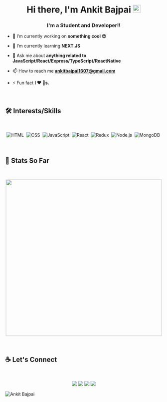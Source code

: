 <h1 align="center">Hi there, I'm Ankit Bajpai  <img src="https://media.giphy.com/media/hvRJCLFzcasrR4ia7z/giphy.gif" width="25px"></h1>
<h3 align="center">I'm a Student and Developer!!</h3>


- 🔭 I’m currently working on **something cool 😉**

- 🌱 I’m currently learning **NEXT.JS**

- 💬 Ask me about **anything related to JavaScript/React/Express/TypeScript/ReactNative**

- 📫 How to reach me **ankitbajpai1607@gmail.com**

- ⚡ Fun fact **I ❤️ 🐶s.**

</br>
 
## 🛠 Interests/Skills

 </br>
 
<div align='center'>
  
  ![HTML](https://img.shields.io/badge/html5%20-%23E34F26.svg?&style=for-the-badge&logo=html5&logoColor=white)&nbsp;
  ![CSS](https://img.shields.io/badge/css3%20-%231572B6.svg?&style=for-the-badge&logo=css3&logoColor=white)&nbsp;
  ![JavaScript](https://img.shields.io/badge/javascript%20-%23323330.svg?&style=for-the-badge&logo=javascript&logoColor=%23F7DF1E)&nbsp;
  ![React](https://img.shields.io/badge/react%20-%2320232a.svg?&style=for-the-badge&logo=react&logoColor=%2361DAFB)&nbsp;
  ![Redux](https://img.shields.io/badge/redux-%23593d88.svg?&style=for-the-badge&logo=redux&logoColor=white)&nbsp;
  ![Node.js](https://img.shields.io/badge/node.js%20-%2343853D.svg?&style=for-the-badge&logo=node.js&logoColor=white)&nbsp;
  ![MongoDB](https://img.shields.io/badge/MongoDB-%234ea94b.svg?&style=for-the-badge&logo=mongodb&logoColor=white)&nbsp;
  
</div> 
</br>




## :construction_worker: Stats So Far 
</br>
<p align='center'>
  <a href="#"><img src="https://github-readme-stats.vercel.app/api?username=ankitbajpai1607&show_icons=true&count_private=true&theme=radical" width="500"></a>
</p>
</br>

## :coffee:  Let's Connect
 </br>

<p align="center">
	<a href="https://github.com/ankitbajpai1607">
   <img src="https://img.icons8.com/nolan/50/github.png"/></a>
	<a href="https://www.linkedin.com/in/ankitbajpai1607/">
<img src="https://img.icons8.com/nolan/50/linkedin.png"/></a>
	<a href="https://ankitbajpai1607.netlify.app/">
   <img src="https://img.icons8.com/nolan/50/domain.png"/></a>
	<a href="https://medium.com/@ankitbajpai1607">
    <img src="https://img.icons8.com/nolan/50/medium-new.png"/></a>
	
</p>



![Ankit Bajpai](https://raw.githubusercontent.com/Trilokia/Trilokia/379277808c61ef204768a61bbc5d25bc7798ccf1/bottom_header.svg)




